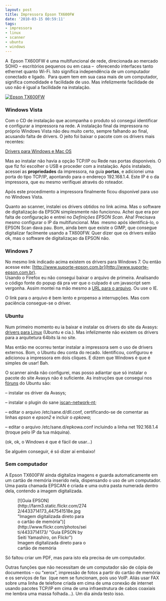 ```yaml
---
layout: post
title: Impressora Epson TX600FW
date: '2010-03-15 00:59:11'
tags:
- impressora
- linux
- scanner
- ubuntu
- windows
---
```



A  Epson TX600FW é uma multifuncional de rede, direcionada ao mercado SOHO – escritórios pequenos ou em casa –  oferecendo interfaces tanto ethernet quanto Wi-Fi. Isto significa independência de um computador conectado e ligado.  Para quem tem em sua casa mais de um computador, significa comodidade e facilidade de uso. Mas infelizmente facilidade de uso não é igual a facilidade na instalação.

[![Epson TX600FW](http://farm5.static.flickr.com/4057/4433737775_086c64e63e.jpg)](http://www.flickr.com/photos/seiti/4433737775/ "Epson TX600FW by Seiti Yamashiro, on Flickr")

### Windows Vista

Com o CD de instalação que acompanha o produto só consegui identificar e configurar a impressora na rede. A instalação final da impressora no próprio Windows Vista não deu muito certo, sempre falhando ao final, acusando falta de drivers. O jeito foi baixar o pacote com os drivers mais recentes:

[Drivers para Windows e Mac OS](http://www.epson.com.sg/epson/drivers/driver_download.htm?mode=3&catid=4&productModel=4&catid=&pid=1401&ad=1&downloadType=Windows)

Mas ao instalar não havia a opção TCP/IP ou Rede nas portas disponíveis. O que fiz foi escolher o USB e proceder com a instalação. Após instalado, acessei as **propriedades** da impressora, na guia **portas**, e adicionei uma porta do tipo TCP/IP, apontando para o endereço 192.168.1.4. Este IP é o da impressora, que eu mesmo verifiquei através do roteador.

Após este procedimento a impressora finalmente ficou disponível para uso no Windows Vista.

Quanto ao scanner, instalei os drivers obtidos no link acima. Mas o software de digitalização da EPSON simplesmente não funcionou. Achei que era por falta de configuração e entrei no *Definições EPSON Scan*. Aha! Precisava mesmo configurar o IP da multifuncional. Mas  mesmo após identificá-lo, o EPSON Scan dava pau. Bom, ainda bem que existe o GIMP, que consegue digitalizar facilmente usando a TX600FW. Quer dizer que os drivers estão ok, mas o software de digitalizaçao da EPSON não.

### Windows 7

No mesmo link indicado acima existem os drivers para Windows 7. Ou então acesse este: [http://www.suporte-epson.com.br](http://www.suporte-epson.com.br).  
 Usando o Firefox eu não consegui baixar o arquivo de primeira. Analisando o código fonte do popup dá pra ver que o culpado é um javascript sem vergonha. Assim montei na mão mesmo a [URL para o arquivo](http://189.125.111.120/suporte_down/arquivo1.asp?path=arquivos_temp/CI_TX600FW_WINXPX64_VISTA64_7X64.EX). Ou use o IE.

O link para o arquivo é bem lento e propenso a interrupções. Mas com paciência consegue-se o driver.

### Ubuntu

Num primeiro momento eu ia baixar e instalar os drivers do site da Avasys: [drivers para Linux](http://www.avasys.jp/lx-bin2/linux_e/spc/DL1.do) (Ubuntu e cia.). Mas infelizmente não existem os drivers para a arquitetura 64bits lá no site.

Mas então me ocorreu tentar instalar a impressora sem o uso de drivers externos. Bom, o Ubuntu deu conta do recado. Identificou, configurou e adicionou a impressora em dois cliques. E dizem que Windows é que é simples de usar! Bah.

O scanner ainda não configurei, mas posso adiantar que só instalar o pacote do site Avasys não é suficiente. As instruções que consegui nos [fóruns](http://ubuntuforums.org/showthread.php?t=1393162) do Ubuntu são:

– instalar os driver da Avasys;

– instalar o plugin do sane [iscan-network-nt](http://linux.avasys.jp/drivers/scanner-plugins/iscan-network-nt/1.1.0/iscan-network-nt_1.1.0-2_i386.deb);

– editar o arquivo /etc/sane.d/dll.conf, certificando-se de comentar as linhas *epson* e *epson2* e incluir o *epkowa*;

– editar o arquivo /etc/sane.d/epkowa.conf incluindo a linha net 192.168.1.4 (troque pelo IP da tua máquina).

(ok, ok, o Windows é que é fácil de usar…)

Se alguém conseguir, é só dizer aí embaixo!

### Sem computador

A Epson TX600FW ainda digitaliza imagens e guarda automaticamente em um cartão de memória inserido nela, dispensando o uso de um computador. Uma pasta chamada EPSCAN é criada e uma outra pasta numerada dentro dela, contendo a imagem digitalizada.

<figure class="wp-caption aligncenter" style="width: 224px;">[![Guia EPSON](http://farm3.static.flickr.com/2742/4433714173_447541518e.jpg "Imagem digitalizada direto para o cartão de memória")](http://www.flickr.com/photos/seiti/4433714173/ "Guia EPSON by Seiti Yamashiro, on Flickr")<figcaption class="wp-caption-text">Imagem digitalizada direto para o cartão de memória</figcaption></figure>Só faltou criar um PDF, mas para isto ela precisa de um computador.

Outras funções que não necessitam de um computador são de cópia de documentos – ou “xerox”, impressão de fotos a partir do cartão de memória e os serviços de fax  (que nem se funcionam, pois uso VoIP. Aliás usar FAX sobre uma linha de telefone criada em cima de uma conexão de internet usando pacotes TCP/IP em cima de uma infraestrutura de cabos coaxiais me lembra uma massa folhada…). Um dia ainda testo isso.


